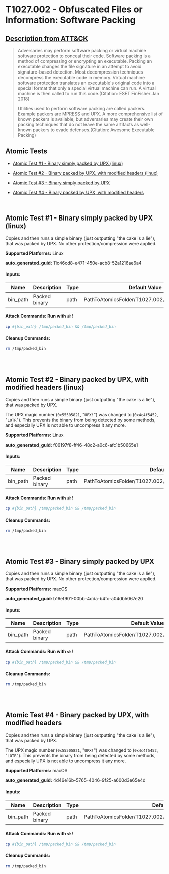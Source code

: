 # T1027.002 - Obfuscated Files or Information: Software Packing
## [Description from ATT&CK](https://attack.mitre.org/techniques/T1027/002)
<blockquote>

Adversaries may perform software packing or virtual machine software protection to conceal their code. Software packing is a method of compressing or encrypting an executable. Packing an executable changes the file signature in an attempt to avoid signature-based detection. Most decompression techniques decompress the executable code in memory. Virtual machine software protection translates an executable's original code into a special format that only a special virtual machine can run. A virtual machine is then called to run this code.(Citation: ESET FinFisher Jan 2018) 

Utilities used to perform software packing are called packers. Example packers are MPRESS and UPX. A more comprehensive list of known packers is available, but adversaries may create their own packing techniques that do not leave the same artifacts as well-known packers to evade defenses.(Citation: Awesome Executable Packing)  

</blockquote>

## Atomic Tests

- [Atomic Test #1 - Binary simply packed by UPX (linux)](#atomic-test-1---binary-simply-packed-by-upx-linux)

- [Atomic Test #2 - Binary packed by UPX, with modified headers (linux)](#atomic-test-2---binary-packed-by-upx-with-modified-headers-linux)

- [Atomic Test #3 - Binary simply packed by UPX](#atomic-test-3---binary-simply-packed-by-upx)

- [Atomic Test #4 - Binary packed by UPX, with modified headers](#atomic-test-4---binary-packed-by-upx-with-modified-headers)


<br/>

## Atomic Test #1 - Binary simply packed by UPX (linux)
Copies and then runs a simple binary (just outputting "the cake is a lie"), that was packed by UPX.
No other protection/compression were applied.

**Supported Platforms:** Linux


**auto_generated_guid:** 11c46cd8-e471-450e-acb8-52a1216ae6a4





#### Inputs:
| Name | Description | Type | Default Value |
|------|-------------|------|---------------|
| bin_path | Packed binary | path | PathToAtomicsFolder/T1027.002/bin/linux/test_upx|


#### Attack Commands: Run with `sh`! 


```sh
cp #{bin_path} /tmp/packed_bin && /tmp/packed_bin
```

#### Cleanup Commands:
```sh
rm /tmp/packed_bin
```





<br/>
<br/>

## Atomic Test #2 - Binary packed by UPX, with modified headers (linux)
Copies and then runs a simple binary (just outputting "the cake is a lie"), that was packed by UPX.

The UPX magic number (`0x55505821`, "`UPX!`") was changed to (`0x4c4f5452`, "`LOTR`"). This prevents the binary from being detected
by some methods, and especially UPX is not able to uncompress it any more.

**Supported Platforms:** Linux


**auto_generated_guid:** f06197f8-ff46-48c2-a0c6-afc1b50665e1





#### Inputs:
| Name | Description | Type | Default Value |
|------|-------------|------|---------------|
| bin_path | Packed binary | path | PathToAtomicsFolder/T1027.002/bin/linux/test_upx_header_changed|


#### Attack Commands: Run with `sh`! 


```sh
cp #{bin_path} /tmp/packed_bin && /tmp/packed_bin
```

#### Cleanup Commands:
```sh
rm /tmp/packed_bin
```





<br/>
<br/>

## Atomic Test #3 - Binary simply packed by UPX
Copies and then runs a simple binary (just outputting "the cake is a lie"), that was packed by UPX.
No other protection/compression were applied.

**Supported Platforms:** macOS


**auto_generated_guid:** b16ef901-00bb-4dda-b4fc-a04db5067e20





#### Inputs:
| Name | Description | Type | Default Value |
|------|-------------|------|---------------|
| bin_path | Packed binary | path | PathToAtomicsFolder/T1027.002/bin/darwin/test_upx|


#### Attack Commands: Run with `sh`! 


```sh
cp #{bin_path} /tmp/packed_bin && /tmp/packed_bin
```

#### Cleanup Commands:
```sh
rm /tmp/packed_bin
```





<br/>
<br/>

## Atomic Test #4 - Binary packed by UPX, with modified headers
Copies and then runs a simple binary (just outputting "the cake is a lie"), that was packed by UPX.

The UPX magic number (`0x55505821`, "`UPX!`") was changed to (`0x4c4f5452`, "`LOTR`"). This prevents the binary from being detected
by some methods, and especially UPX is not able to uncompress it any more.

**Supported Platforms:** macOS


**auto_generated_guid:** 4d46e16b-5765-4046-9f25-a600d3e65e4d





#### Inputs:
| Name | Description | Type | Default Value |
|------|-------------|------|---------------|
| bin_path | Packed binary | path | PathToAtomicsFolder/T1027.002/bin/darwin/test_upx_header_changed|


#### Attack Commands: Run with `sh`! 


```sh
cp #{bin_path} /tmp/packed_bin && /tmp/packed_bin
```

#### Cleanup Commands:
```sh
rm /tmp/packed_bin
```





<br/>
